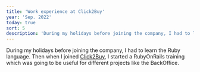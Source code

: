 ```yaml
---
title: 'Work experience at Click2Buy'
year: 'Sep. 2022'
today: true
sort: 5
description: 'During my holidays before joining the company, I had to learn the Ruby language. Then when I joined Click2Buy, I started a RubyOnRails training'
---
```


During my holidays before joining the company, I had to learn the Ruby language. Then when I joined <a href='https://click2buy.com/' target='_blank'>Click2Buy</a>, I started a RubyOnRails training which was going to be useful for different projects like the BackOffice. 
